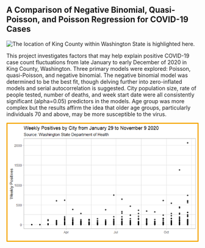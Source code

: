 ## A Comparison of Negative Binomial, Quasi-Poisson, and Poisson Regression for COVID-19 Cases

![The location of King County within Washington State is highlighted here.](images/king_county.png)

This project investigates factors that may help explain positive COVID-19 case count fluctuations from late January to early December of 2020 in King County, Washington. Three primary models were explored: Poisson, quasi-Poisson, and negative binomial. The negative binomial model was determined to be the best fit, though delving further into zero-inflated models and serial autocorrelation is suggested. City population size, rate of people tested, number of deaths, and week start date were all consistently significant (alpha=0.05) predictors in the models. Age group was more complex but the results affirm the idea that older age groups, particularly individuals 70 and above, may be more susceptible to the virus.

![A graphic depicting the count of weekly positive cases per city in King County, WA](images/totals.png)
